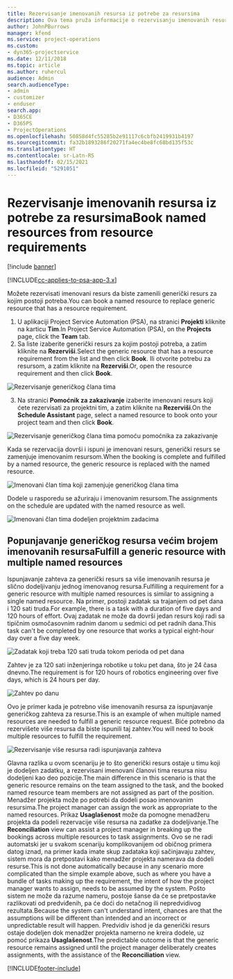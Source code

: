 ```yaml
---
title: Rezervisanje imenovanih resursa iz potrebe za resursima
description: Ova tema pruža informacije o rezervisanju imenovanih resursa u skladu sa potrebama za generičkim resursima.
author: JohnPBurrows
manager: kfend
ms.service: project-operations
ms.custom:
- dyn365-projectservice
ms.date: 12/11/2018
ms.topic: article
ms.author: ruhercul
audience: Admin
search.audienceType:
- admin
- customizer
- enduser
search.app:
- D365CE
- D365PS
- ProjectOperations
ms.openlocfilehash: 50858d4fc55285b2e91117c6cbfb2419931b4197
ms.sourcegitcommit: fa32b1893286f20271fa4ec4be8fc68bd135f53c
ms.translationtype: HT
ms.contentlocale: sr-Latn-RS
ms.lasthandoff: 02/15/2021
ms.locfileid: "5291051"
---
```

# <a name="book-named-resources-from-resource-requirements"></a><span data-ttu-id="d7c73-103">Rezervisanje imenovanih resursa iz potrebe za resursima</span><span class="sxs-lookup"><span data-stu-id="d7c73-103">Book named resources from resource requirements</span></span>

[!include [banner](../includes/psa-now-project-operations.md)]

[!INCLUDE[cc-applies-to-psa-app-3.x](../includes/cc-applies-to-psa-app-3x.md)]

<span data-ttu-id="d7c73-104">Možete rezervisati imenovani resurs da biste zamenili generički resurs za kojim postoji potreba.</span><span class="sxs-lookup"><span data-stu-id="d7c73-104">You can book a named resource to replace generic resource that has a resource requirement.</span></span>

1. <span data-ttu-id="d7c73-105">U aplikaciji Project Service Automation (PSA), na stranici **Projekti** kliknite na karticu **Tim**.</span><span class="sxs-lookup"><span data-stu-id="d7c73-105">In Project Service Automation (PSA), on the **Projects** page, click the **Team** tab.</span></span>
2. <span data-ttu-id="d7c73-106">Sa liste izaberite generički resurs za kojim postoji potreba, a zatim kliknite na **Rezerviši**.</span><span class="sxs-lookup"><span data-stu-id="d7c73-106">Select the generic resource that has a resource requirement from the list and then click **Book**.</span></span> <span data-ttu-id="d7c73-107">Ili otvorite potrebu za resursom, a zatim kliknite na **Rezerviši**.</span><span class="sxs-lookup"><span data-stu-id="d7c73-107">Or, open the resource requirement and then click **Book**.</span></span>


![Rezervisanje generičkog člana tima](media/RM-how-to-14.png)


3. <span data-ttu-id="d7c73-109">Na stranici **Pomoćnik za zakazivanje** izaberite imenovani resurs koji ćete rezervisati za projektni tim, a zatim kliknite na **Rezerviši**.</span><span class="sxs-lookup"><span data-stu-id="d7c73-109">On the **Schedule Assistant** page, select a named resource to book onto your project team and then click **Book**.</span></span>

![Rezervisanje generičkog člana tima pomoću pomoćnika za zakazivanje](media/RM-how-to-15.png)

<span data-ttu-id="d7c73-111">Kada se rezervacija dovrši i ispuni je imenovani resurs, generički resurs se zamenjuje imenovanim resursom.</span><span class="sxs-lookup"><span data-stu-id="d7c73-111">When the booking is complete and fulfilled by a named resource, the generic resource is replaced with the named resource.</span></span>

![Imenovani član tima koji zamenjuje generičkog člana tima](media/RM-how-to-16.png)

<span data-ttu-id="d7c73-113">Dodele u rasporedu se ažuriraju i imenovanim resursom.</span><span class="sxs-lookup"><span data-stu-id="d7c73-113">The assignments on the schedule are updated with the named resource as well.</span></span>

![Imenovani član tima dodeljen projektnim zadacima](media/RM-how-to-17.png)

## <a name="fulfill-a-generic-resource-with-multiple-named-resources"></a><span data-ttu-id="d7c73-115">Popunjavanje generičkog resursa većim brojem imenovanih resursa</span><span class="sxs-lookup"><span data-stu-id="d7c73-115">Fulfill a generic resource with multiple named resources</span></span>
<span data-ttu-id="d7c73-116">Ispunjavanje zahteva za generički resurs sa više imenovanih resursa je slično dodeljivanju jednog imenovanog resursa.</span><span class="sxs-lookup"><span data-stu-id="d7c73-116">Fulfilling a requirement for a generic resource with multiple named resources is similar to assigning a single named resource.</span></span> <span data-ttu-id="d7c73-117">Na primer, postoji zadatak sa trajanjem od pet dana i 120 sati truda.</span><span class="sxs-lookup"><span data-stu-id="d7c73-117">For example, there is a task with a duration of five days and 120 hours of effort.</span></span> <span data-ttu-id="d7c73-118">Ovaj zadatak ne može da dovrši jedan resurs koji radi sa tipičnim osmočasovnim radnim danom u sedmici od pet radnih dana.</span><span class="sxs-lookup"><span data-stu-id="d7c73-118">This task can't be completed by one resource that works a typical eight-hour day over a five day week.</span></span> 

![Zadatak koji treba 120 sati truda tokom perioda od pet dana](media/RM-how-to-21.png)

<span data-ttu-id="d7c73-120">Zahtev je za 120 sati inženjeringa robotike u toku pet dana, što je 24 časa dnevno.</span><span class="sxs-lookup"><span data-stu-id="d7c73-120">The requirement is for 120 hours of robotics engineering over five days, which is 24 hours per day.</span></span>

![Zahtev po danu](media/RM-how-to-22.png)

<span data-ttu-id="d7c73-122">Ovo je primer kada je potrebno više imenovanih resursa za ispunjavanje generičkog zahteva za resurse.</span><span class="sxs-lookup"><span data-stu-id="d7c73-122">This is an example of when multiple named resources are needed to fulfill a generic resource request.</span></span> <span data-ttu-id="d7c73-123">Biće potrebno da rezervišete više resursa da biste ispunili taj zahtev.</span><span class="sxs-lookup"><span data-stu-id="d7c73-123">You will need to book multiple resources to fulfill the requirement.</span></span>

![Rezervisanje više resursa radi ispunjavanja zahteva](media/RM-how-to-23.png)

<span data-ttu-id="d7c73-125">Glavna razlika u ovom scenariju je to što generički resurs ostaje u timu koji je dodeljen zadatku, a rezervisani imenovani članovi tima resursa nisu dodeljeni kao deo pozicije.</span><span class="sxs-lookup"><span data-stu-id="d7c73-125">The main difference in this scenario is that the generic resource remains on the team assigned to the task, and the booked named resource team members are not assigned as part of the position.</span></span> <span data-ttu-id="d7c73-126">Menadžer projekta može po potrebi da dodeli posao imenovanim resursima.</span><span class="sxs-lookup"><span data-stu-id="d7c73-126">The project manager can assign the work as appropriate to the named resources.</span></span> <span data-ttu-id="d7c73-127">Prikaz **Usaglašenost** može da pomogne menadžeru projekta da podeli rezervacije više resursa na zadatke za dodeljivanje.</span><span class="sxs-lookup"><span data-stu-id="d7c73-127">The **Reconciliation** view can assist a project manager in breaking up the bookings across multiple resources to task assignments.</span></span> <span data-ttu-id="d7c73-128">Ovo se ne radi automatski jer u svakom scenariju komplikovanijem od običnog primera datog iznad, na primer kada imate skup zadataka koji sačinjavaju zahtev, sistem mora da pretpostavi kako menadžer projekta namerava da dodeli resurse.</span><span class="sxs-lookup"><span data-stu-id="d7c73-128">This is not done automatically because in any scenario more complicated than the simple example above, such as where you have a bundle of tasks making up the requirement, the intent of how the project manager wants to assign, needs to be assumed by the system.</span></span> <span data-ttu-id="d7c73-129">Pošto sistem ne može da razume nameru, postoje šanse da će se pretpostavke razlikovati od predviđenih, pa će doći do netačnog ili nepredvidivog rezultata.</span><span class="sxs-lookup"><span data-stu-id="d7c73-129">Because the system can't understand intent, chances are that the assumptions will be different than intended and an incorrect or unpredictable result will happen.</span></span> <span data-ttu-id="d7c73-130">Predvidiv ishod je da generički resurs ostaje dodeljen dok menadžer projekta namerno ne kreira dodele, uz pomoć prikaza **Usaglašenost**.</span><span class="sxs-lookup"><span data-stu-id="d7c73-130">The predictable outcome is that the generic resource remains assigned until the project manager deliberately creates assignments, with the assistance of the **Reconciliation** view.</span></span>




[!INCLUDE[footer-include](../includes/footer-banner.md)]